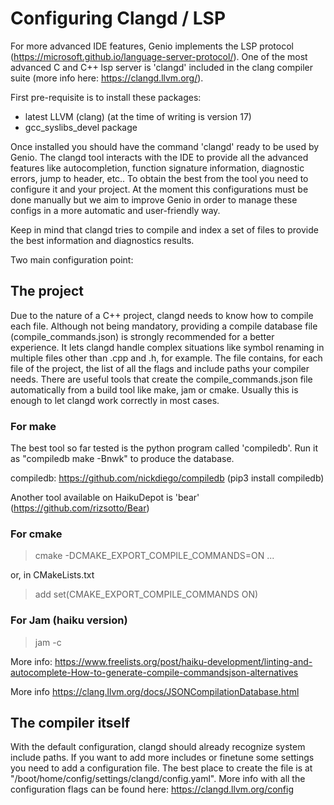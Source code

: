 # Configuring Clangd / LSP

For more advanced IDE features, Genio implements the LSP protocol
(<https://microsoft.github.io/language-server-protocol/>).
One of the most advanced C and C++ lsp server is 'clangd' included
in the clang compiler suite (more info here: <https://clangd.llvm.org/>).

First pre-requisite is to install these packages:

*   latest LLVM (clang) (at the time of writing is version 17)
*   gcc_syslibs_devel package

Once installed you should have the command 'clangd' ready to be used by Genio.
The clangd tool interacts with the IDE to provide all the advanced features like autocompletion,
function signature information, diagnostic errors, jump to header, etc..
To obtain the best from the tool you need to configure it and your project.
At the moment this configurations must be done manually but we aim to improve Genio
in order to manage these configs in a more automatic and user-friendly way.

Keep in mind that clangd tries to compile and index a set of files to provide
the best information and diagnostics results.

Two main configuration point:

## The project

Due to the nature of a C++ project, clangd needs to know how to compile each file.
Although not being mandatory, providing a compile database file (compile_commands.json)
is strongly recommended for a better experience. It lets clangd handle complex
situations like symbol renaming in multiple files other than .cpp and .h, for example.
The file contains, for each file of the project, the list of all the flags and include
paths your compiler needs.
There are useful tools that create the compile_commands.json file automatically
from a build tool like make, jam or cmake.
Usually this is enough to let clangd work correctly in most cases.

### For make

The best tool so far tested is the python program called 'compiledb'.
Run it as "compiledb make -Bnwk" to produce the database.

compiledb: <https://github.com/nickdiego/compiledb>  (pip3 install compiledb)

Another tool available on HaikuDepot is 'bear' (<https://github.com/rizsotto/Bear>)

### For cmake
  >
  > cmake -DCMAKE_EXPORT_COMPILE_COMMANDS=ON ...

or, in CMakeLists.txt

  > add set(CMAKE_EXPORT_COMPILE_COMMANDS ON)

### For Jam (haiku version)
  >
  > jam -c

More info: <https://www.freelists.org/post/haiku-development/linting-and-autocomplete-How-to-generate-compile-commandsjson-alternatives>

More info <https://clang.llvm.org/docs/JSONCompilationDatabase.html>

## The compiler itself

With the default configuration, clangd should already recognize system include paths.
If you want to add more includes or finetune some settings you need to add a configuration file.
The best place to create the file is at "/boot/home/config/settings/clangd/config.yaml".
More info with all the configuration flags can be found here:  <https://clangd.llvm.org/config>

